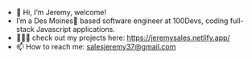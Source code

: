 - 👋 Hi, I’m Jeremy, welcome!
- I’m a Des Moines🌽 based software engineer at 100Devs, coding full-stack Javascript applications.
- 👨🏽‍💻 check out my projects here: https://jeremysales.netlify.app/
- 📫 How to reach me: salesjeremy37@gmail.com

<!---
JeremySales/JeremySales is a ✨ special ✨ repository because its `README.md` (this file) appears on your GitHub profile.
You can click the Preview link to take a look at your changes.
--->
